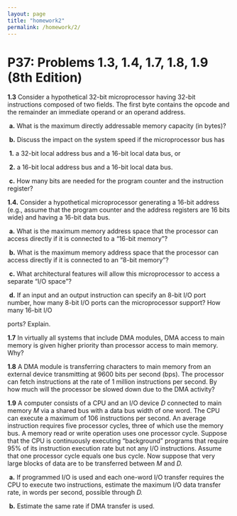 ```yaml
---
layout: page
title: "homework2"
permalink: /homework/2/
---
```


# P37: Problems 1.3, 1.4, 1.7, 1.8, 1.9 (8th Edition)

**1.3** Consider a hypothetical 32-bit microprocessor having 32-bit instructions composed of  two fields. The first byte contains the opcode and the remainder an immediate operand or an operand address.

​	**a.** What is the maximum directly addressable memory capacity (in bytes)?

​	**b.** Discuss the impact on the system speed if the microprocessor bus has

​		**1.** a 32-bit local address bus and a 16-bit local data bus, or

​		**2.** a 16-bit local address bus and a 16-bit local data bus.

​	**c.** How many bits are needed for the program counter and the instruction register?

**1.4.** Consider a hypothetical microprocessor generating a 16-bit address (e.g., assume that  the program counter and the address registers are 16 bits wide) and having a 16-bit data bus.

​	**a.** What is the maximum memory address space that the processor can access directly if it is connected to a “16-bit memory”?

​	**b.** What is the maximum memory address space that the processor can access directly if it is connected to an “8-bit memory”?

​	**c.** What architectural features will allow this microprocessor to access a separate  “I/O space”?

​	**d.** If an input and an output instruction can specify an 8-bit I/O port number, how many 8-bit I/O ports can the microprocessor support? How many 16-bit I/O 

ports? Explain.

**1.7** In virtually all systems that include DMA modules, DMA access to main memory is given higher priority than processor access to main memory. Why?

**1.8** A DMA module is transferring characters to main memory from an external device  transmitting at 9600 bits per second (bps). The processor can fetch instructions at the rate of 1 million instructions per second. By how much will the processor be slowed down due to the DMA activity?

**1.9** A computer consists of a CPU and an I/O device *D* connected to main memory *M* via a shared bus with a data bus width of one word. The CPU can execute a maximum of 106 instructions per second. An average instruction requires five processor cycles, three of which use the memory bus. A memory read or write operation uses one processor cycle. Suppose that the CPU is continuously executing “background” programs that require 95% of its instruction execution rate but not any I/O instructions. Assume that one processor cycle equals one bus cycle. Now suppose that very large blocks of data are to be transferred between *M* and *D.*

​	**a.** If programmed I/O is used and each one-word I/O transfer requires the CPU to execute two instructions, estimate the maximum I/O data transfer rate, in words per second, possible through *D.*

​	**b.** Estimate the same rate if DMA transfer is used.
